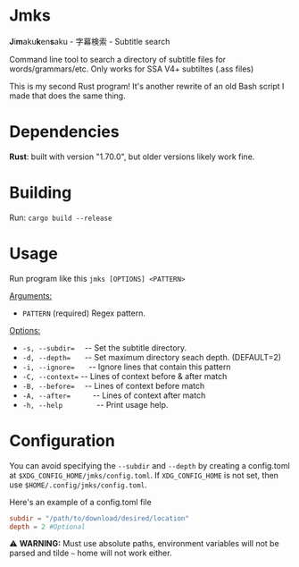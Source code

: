 # Jmks
**J**i**m**aku**k**en**s**aku - 字幕検索 - Subtitle search

Command line tool to search a directory of subtitle files for words/grammars/etc. Only works for SSA V4+ subtiltes (.ass files)

This is my second Rust program! It's another rewrite of an old Bash script I made that does the same thing.


# Dependencies 
**Rust**: built with version "1.70.0", but older versions likely work fine.

# Building
Run: `cargo build --release`

# Usage
Run program like this `jmks [OPTIONS] <PATTERN>`

<u>Arguments:</u>
* `PATTERN` (required) Regex pattern.

<u>Options:</u>
* `-s, --subdir=  ` -- Set the subtitle directory. 
* `-d, --depth=   ` -- Set maximum directory seach depth. (DEFAULT=2)
* `-i, --ignore=   `  -- Ignore lines that contain this pattern
* `-C, --context=` -- Lines of context before & after match
* `-B, --before=  ` -- Lines of context before match
* `-A, --after=     ` -- Lines of context after match
* `-h, --help        ` -- Print usage help.

# Configuration
 You can avoid specifying the `--subdir` and `--depth` by creating a config.toml at `$XDG_CONFIG_HOME/jmks/config.toml`. If `XDG_CONFIG_HOME` is not set, then use `$HOME/.config/jmks/config.toml`.

Here's an example of a config.toml file
```toml
subdir = "/path/to/download/desired/location"
depth = 2 #Optional 
```

:warning: **WARNING:** Must use absolute paths, environment variables will not be parsed and tilde `~` home will not work either.
